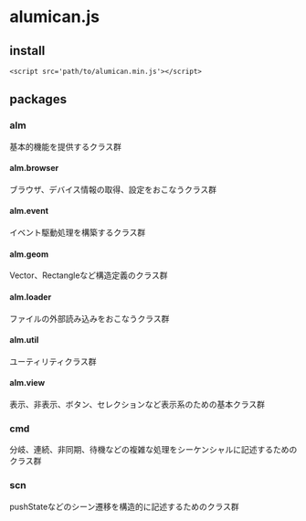 # alumican.js

## install

`<script src='path/to/alumican.min.js'></script>`

## packages

### alm
基本的機能を提供するクラス群

#### alm.browser
ブラウザ、デバイス情報の取得、設定をおこなうクラス群

#### alm.event
イベント駆動処理を構築するクラス群

#### alm.geom
Vector、Rectangleなど構造定義のクラス群

#### alm.loader
ファイルの外部読み込みをおこなうクラス群

#### alm.util
ユーティリティクラス群

#### alm.view
表示、非表示、ボタン、セレクションなど表示系のための基本クラス群

### cmd
分岐、連続、非同期、待機などの複雑な処理をシーケンシャルに記述するためのクラス群

### scn
pushStateなどのシーン遷移を構造的に記述するためのクラス群
